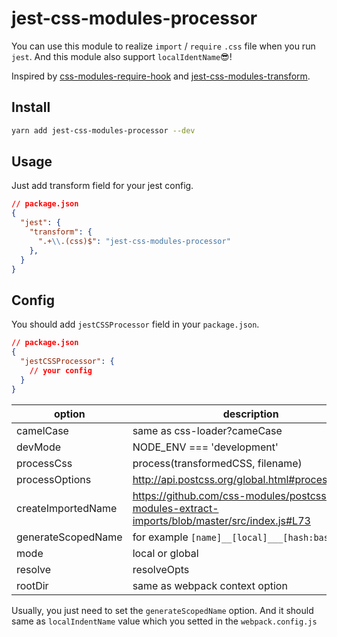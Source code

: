 # jest-css-modules-processor

You can use this module to realize `import` / `require` `.css` file when you run `jest`.
And this module also support `localIdentName`😎!

Inspired by [css-modules-require-hook](https://github.com/css-modules/css-modules-require-hook) and [jest-css-modules-transform](https://github.com/Connormiha/jest-css-modules-transform).

## Install

```sh
yarn add jest-css-modules-processor --dev
```

## Usage

Just add transform field for your jest config.

```json
// package.json
{
  "jest": {
    "transform": {
      ".+\\.(css)$": "jest-css-modules-processor"
    },
  }
}
```

## Config

You should add `jestCSSProcessor` field in your `package.json`.

```json
// package.json
{
  "jestCSSProcessor": {
    // your config
  }
}
```

|option|description|required|
|-|-|-|
|camelCase|same as css-loader?cameCase|no|
|devMode| NODE_ENV === 'development'|no|
|processCss| process(transformedCSS, filename)|no|
|processOptions|  http://api.postcss.org/global.html#processOptions|no|
|createImportedName| https://github.com/css-modules/postcss-modules-extract-imports/blob/master/src/index.js#L73|no|
|generateScopedName| for example `[name]__[local]___[hash:base64:5]`|no|
|mode| local or global|no|
|resolve| resolveOpts|no|
|rootDir| same as webpack context option|no|

Usually, you just need to set the `generateScopedName` option. And it should same as `localIndentName` value which you setted in the `webpack.config.js`
